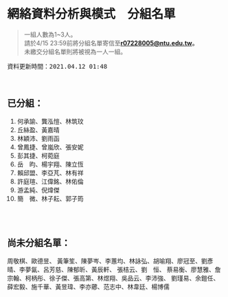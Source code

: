 # 網絡資料分析與模式　分組名單

> 一組人數為1~3人。  
> 請於4/15 23:59前將分組名單寄信至**r07228005@ntu.edu.tw。**  
> 未繳交分組名單則將被視為一人一組。  

<pre>資料更新時間：2021.04.12 01:48</pre>

<br/>

## 已分組：
1. 何承諭、龔泓愷、林筑玟
2. 丘絲盈、黃嘉晴
3. 林穎沛、劉雨函
4. 曾鳳捷、曾嵐欣、張安妮
5. 彭其捷、柯菀庭
6. 岳　昀、楊宇翔、陳立恆
7. 賴邱盟、李亞芃、林有祥
8. 許庭瑄、江偉銘、林佑倫
9. 游孟純、倪煒傑
10. 簡　微、林子耘、郭子筠

<br/><br/>

## 尚未分組名單：
周敬棋、歐德昱、
黃筆笙、陳夢岑、李蕙均、林詠弘、胡喻翔、廖冠至、劉彥晴、李夢氤、呂芳慈、陳郁昕、黃辰軒、
張桔云、劉　恒、
蔡易衡、廖慧雅、詹宗翰、柯柄彤、徐子傑、張高第、林煜翔、吳品云、李沛強、
劉瑾易、余鎧任、薛宏毅、施千華、黃昱瑋、李亦薌、范志中、林韋廷、楊博儒

